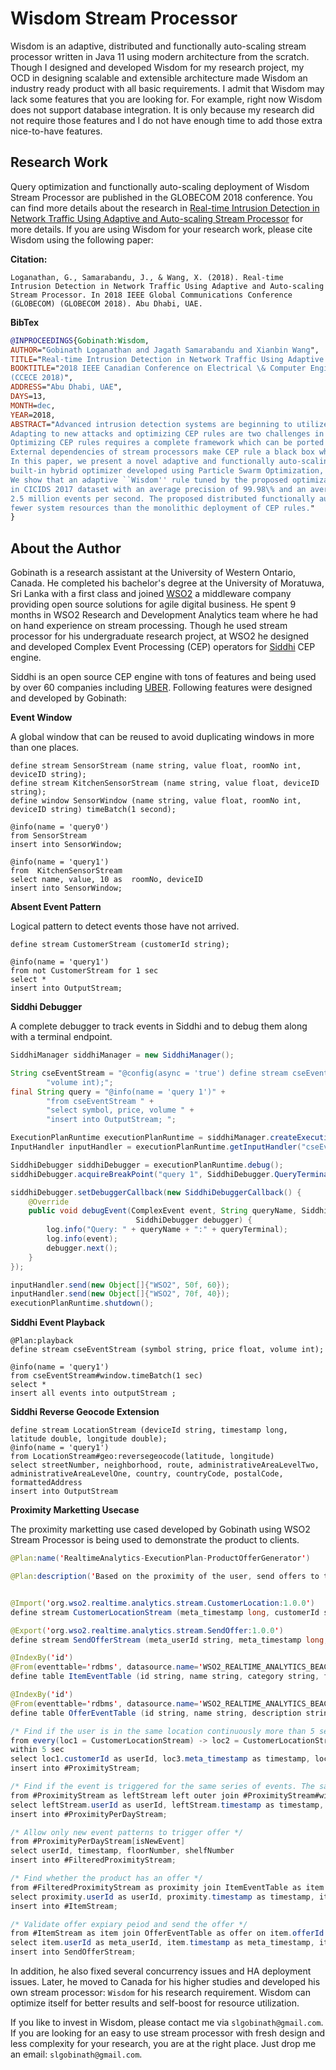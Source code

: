 # Wisdom Stream Processor

Wisdom is an adaptive, distributed and functionally auto-scaling stream processor written in Java 11 using modern architecture from the scratch.
Though I designed and developed Wisdom for my research project, my OCD in designing scalable and extensible architecture made Wisdom 
an industry ready product with all basic requirements. I admit that Wisdom may lack some features that you are looking for. 
For example, right now Wisdom does not support database integration. It is only because my research did not require those 
features and I do not have enough time to add those extra nice-to-have features.


## Research Work

Query optimization and functionally auto-scaling deployment of Wisdom Stream Processor are published in the GLOBECOM 2018 conference.
You can find more details about the research in [Real-time Intrusion Detection in Network Traffic Using Adaptive and Auto-scaling Stream Processor](https://www.researchgate.net/publication/326969312_Real-time_Intrusion_Detection_in_Network_Traffic_Using_Adaptive_and_Auto-scaling_Stream_Processor?_sg=wxVvIi51niOx4OCdGXl27RbzK88K4ubWNhdVLSMsC544DS2PrGuBqWfjzEAhBXlr2rFBLYnX72GNsO6JdW3nRFKKbRoHZHqtyOFNEyzV.hC3j1u8IxL4s7LnGKZ3UiEjdbFF8XYAeQEPEddw5EdP3J5cfQyhqzC28O-82f9vdDfbYCa2O_SfIuG1tGKZDBA) for more details.
If you are using Wisdom for your research work, please cite Wisdom using the following paper:

**Citation:**

```text
Loganathan, G., Samarabandu, J., & Wang, X. (2018). Real-time Intrusion Detection in Network Traffic Using Adaptive and Auto-scaling Stream Processor. In 2018 IEEE Global Communications Conference (GLOBECOM) (GLOBECOM 2018). Abu Dhabi, UAE.
```

**BibTex**

```bibtex
@INPROCEEDINGS{Gobinath:Wisdom,
AUTHOR="Gobinath Loganathan and Jagath Samarabandu and Xianbin Wang",
TITLE="Real-time Intrusion Detection in Network Traffic Using Adaptive and Auto-scaling Stream Processor",
BOOKTITLE="2018 IEEE Canadian Conference on Electrical \& Computer Engineering (CCECE)
(CCECE 2018)",
ADDRESS="Abu Dhabi, UAE",
DAYS=13,
MONTH=dec,
YEAR=2018,
ABSTRACT="Advanced intrusion detection systems are beginning to utilize the power and flexibility offered by Complex Event Processing (CEP) engines. 
Adapting to new attacks and optimizing CEP rules are two challenges in this domain. 
Optimizing CEP rules requires a complete framework which can be ported to stream processors because a CEP rule cannot run without a stream processor. 
External dependencies of stream processors make CEP rule a black box which is hard to optimize. 
In this paper, we present a novel adaptive and functionally auto-scaling stream processor: "Wisdom" with a 
built-in hybrid optimizer developed using Particle Swarm Optimization, and Bisection algorithms to optimize CEP rule parameters. 
We show that an adaptive ``Wisdom'' rule tuned by the proposed optimization algorithm is able to detect selected attacks 
in CICIDS 2017 dataset with an average precision of 99.98\% and an average recall of 93.42\% while processing over 
2.5 million events per second. The proposed distributed functionally auto-scaling deployment mode consumes significantly 
fewer system resources than the monolithic deployment of CEP rules."
}
``` 


## About the Author

Gobinath is a research assistant at the University of Western Ontario, Canada. He completed his bachelor's degree at the University of Moratuwa, Sri Lanka with a first class and joined [WSO2](https://wso2.com/) a middleware company providing open source solutions for agile digital business. He spent 9 months in WSO2 Research and Development Analytics team where he had on hand experience on stream processing. Though he used stream processor for his undergraduate research project, at WSO2 he designed and developed Complex Event Processing (CEP) operators for [Siddhi](https://wso2.github.io/siddhi/) CEP engine.

Siddhi is an open source CEP engine with tons of features and being used by over 60 companies including [UBER](http://wso2.com/library/conference/2017/2/wso2con-usa-2017-scalable-real-time-complex-event-processing-at-uber?utm_source=gitanalytics&utm_campaign=gitanalytics_Jul17). Following features were designed and developed by Gobinath:

**Event Window**

A global window that can be reused to avoid duplicating windows in more than one places.

```
define stream SensorStream (name string, value float, roomNo int, deviceID string);
define stream KitchenSensorStream (name string, value float, deviceID string);
define window SensorWindow (name string, value float, roomNo int, deviceID string) timeBatch(1 second);

@info(name = 'query0')
from SensorStream
insert into SensorWindow;

@info(name = 'query1')
from  KitchenSensorStream
select name, value, 10 as  roomNo, deviceID
insert into SensorWindow;
```

**Absent Event Pattern**

Logical pattern to detect events those have not arrived.
```
define stream CustomerStream (customerId string);

@info(name = 'query1')
from not CustomerStream for 1 sec
select *
insert into OutputStream;
```

**Siddhi Debugger**

A complete debugger to track events in Siddhi and to debug them along with a terminal endpoint.

```java
SiddhiManager siddhiManager = new SiddhiManager();

String cseEventStream = "@config(async = 'true') define stream cseEventStream (symbol string, price float, " +
        "volume int);";
final String query = "@info(name = 'query 1')" +
        "from cseEventStream " +
        "select symbol, price, volume " +
        "insert into OutputStream; ";

ExecutionPlanRuntime executionPlanRuntime = siddhiManager.createExecutionPlanRuntime(cseEventStream + query);
InputHandler inputHandler = executionPlanRuntime.getInputHandler("cseEventStream");

SiddhiDebugger siddhiDebugger = executionPlanRuntime.debug();
siddhiDebugger.acquireBreakPoint("query 1", SiddhiDebugger.QueryTerminal.IN);

siddhiDebugger.setDebuggerCallback(new SiddhiDebuggerCallback() {
    @Override
    public void debugEvent(ComplexEvent event, String queryName, SiddhiDebugger.QueryTerminal queryTerminal,
                            SiddhiDebugger debugger) {
        log.info("Query: " + queryName + ":" + queryTerminal);
        log.info(event);
        debugger.next();
    }
});

inputHandler.send(new Object[]{"WSO2", 50f, 60});
inputHandler.send(new Object[]{"WSO2", 70f, 40});
executionPlanRuntime.shutdown();
```

**Siddhi Event Playback**

```
@Plan:playback
define stream cseEventStream (symbol string, price float, volume int);

@info(name = 'query1')
from cseEventStream#window.timeBatch(1 sec)
select *
insert all events into outputStream ;
```

**Siddhi Reverse Geocode Extension**

```
define stream LocationStream (deviceId string, timestamp long, latitude double, longitude double);
@info(name = 'query1')
from LocationStream#geo:reversegeocode(latitude, longitude)
select streetNumber, neighborhood, route, administrativeAreaLevelTwo, administrativeAreaLevelOne, country, countryCode, postalCode, formattedAddress
insert into OutputStream
```

**Proximity Marketting Usecase**

The proximity marketting use cased developed by Gobinath using WSO2 Stream Processor is being used to demonstrate the product to clients.

```java
@Plan:name('RealtimeAnalytics-ExecutionPlan-ProductOfferGenerator')

@Plan:description('Based on the proximity of the user, send offers to the user')


@Import('org.wso2.realtime.analytics.stream.CustomerLocation:1.0.0')
define stream CustomerLocationStream (meta_timestamp long, customerId string, floorNumber int, shelfNumber int);

@Export('org.wso2.realtime.analytics.stream.SendOffer:1.0.0')
define stream SendOfferStream (meta_userId string, meta_timestamp long, productName string, offerName string, offerDescription string, expirationDate long);

@IndexBy('id')
@From(eventtable='rdbms', datasource.name='WSO2_REALTIME_ANALYTICS_BEACON', table.name='ORG_WSO2_REALTIME_ANALYTICS_EVENT_TABLE_ITEM')
define table ItemEventTable (id string, name string, category string, floorNumber int, shelfNumber int, offerId string);

@IndexBy('id')
@From(eventtable='rdbms', datasource.name='WSO2_REALTIME_ANALYTICS_BEACON', table.name='ORG_WSO2_REALTIME_ANALYTICS_EVENT_TABLE_OFFER')
define table OfferEventTable (id string, name string, description string, expirationDate long);

/* Find if the user is in the same location continuously more than 5 seconds */
from every(loc1 = CustomerLocationStream) -> loc2 = CustomerLocationStream[(meta_timestamp > loc1.meta_timestamp) AND (floorNumber == loc1.floorNumber) AND (shelfNumber == loc1.shelfNumber)]<0:> -> loc3 = CustomerLocationStream[(meta_timestamp >= loc1.meta_timestamp + 30000) AND (floorNumber == loc1.floorNumber) AND (shelfNumber == loc1.shelfNumber)]
within 5 sec
select loc1.customerId as userId, loc3.meta_timestamp as timestamp, loc1.floorNumber as floorNumber, loc1.shelfNumber as shelfNumber
insert into #ProximityStream;

/* Find if the event is triggered for the same series of events. The same pattern identified within a day is ignored to avoid spaming. For testing purpose 5 minutes is used */
from #ProximityStream as leftStream left outer join #ProximityStream#window.time(5 minutes) as rightStream on leftStream.userId == rightStream.userId AND leftStream.floorNumber == rightStream.floorNumber AND leftStream.shelfNumber == rightStream.shelfNumber
select leftStream.userId as userId, leftStream.timestamp as timestamp, leftStream.floorNumber as floorNumber, leftStream.shelfNumber as shelfNumber, rightStream.userId IS NULL as isNewEvent
insert into #ProximityPerDayStream;

/* Allow only new event patterns to trigger offer */
from #ProximityPerDayStream[isNewEvent]
select userId, timestamp, floorNumber, shelfNumber
insert into #FilteredProximityStream;

/* Find whether the product has an offer */
from #FilteredProximityStream as proximity join ItemEventTable as item on proximity.floorNumber == item.floorNumber AND proximity.shelfNumber == item.shelfNumber AND item.offerId != "N/A"
select proximity.userId as userId, proximity.timestamp as timestamp, item.id as itemId, item.name as productName, item.offerId as offerId
insert into #ItemStream;

/* Validate offer expiary peiod and send the offer */
from #ItemStream as item join OfferEventTable as offer on item.offerId == offer.id AND item.timestamp <= offer.expirationDate
select item.userId as meta_userId, item.timestamp as meta_timestamp, item.productName as productName, offer.name as offerName, offer.description as offerDescription, offer.expirationDate as expirationDate
insert into SendOfferStream;
```

In addition, he also fixed several concurrency issues and HA deployment issues. Later, he moved to Canada for his higher studies and developed his own stream processor: `Wisdom` for his research requirement. Wisdom can optimize itself for better results and self-boost for resource utilization.

If you like to invest in Wisdom, please contact me via `slgobinath@gmail.com`. If you are looking for an easy to use stream processor with fresh design and less complexity for your research, you are at the right place. Just drop me an email: `slgobinath@gmail.com`.


